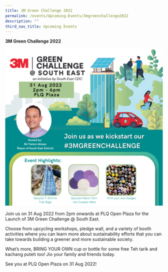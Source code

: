 ```yaml
---
title: 3M Green Challenge 2022
permalink: /events/Upcoming-Events/3mgreenchallenge2022
description: ""
third_nav_title: Upcoming Events
---
```

**3M Green Challenge 2022**

![3M Green Challenge Launch 2022](/images/3M%20Green%20Challenge%20Launch.png)

Join us on 31 Aug 2022 from 2pm onwards at PLQ Open Plaza for the Launch of 3M Green Challenge @ South East.

Choose from upcycling workshops, pledge wall, and a variety of booth activities where you can learn more about sustainability efforts that you can take towards building a greener and more sustainable society.

What’s more, BRING YOUR OWN cup or bottle for some free Teh tarik and kachang puteh too!
Jio your family and friends today.

See you at PLQ Open Plaza on 31 Aug 2022!